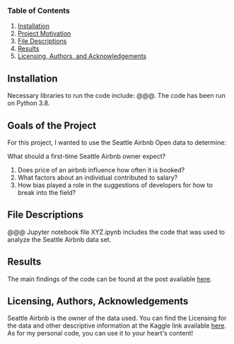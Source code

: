 ### Table of Contents

1. [Installation](#installation)
2. [Project Motivation](#motivation)
3. [File Descriptions](#files)
4. [Results](#results)
5. [Licensing, Authors, and Acknowledgements](#licensing)

## Installation <a name="installation"></a>

Necessary libraries to run the code include: @@@.  The code has been run on Python 3.8.

## Goals of the Project<a name="motivation"></a>

For this project, I wanted to use the Seattle Airbnb Open data to determine:

What should a first-time Seattle Airbnb owner expect?
1. Does price of an airbnb influence how often it is booked?
2. What factors about an individual contributed to salary?
3. How bias played a role in the suggestions of developers for how to break into the field?



## File Descriptions <a name="files"></a>

@@@ Jupyter notebook file XYZ.ipynb includes the code that was used to analyze the Seattle Airbnb data set.

## Results<a name="results"></a>

The main findings of the code can be found at the post available [here](https://medium.com/@josh_2774/how-do-you-become-a-developer-5ef1c1c68711).

## Licensing, Authors, Acknowledgements<a name="licensing"></a>

Seattle Airbnb is the owner of the data used.  You can find the Licensing for the data and other descriptive information at the Kaggle link available [here](https://www.kaggle.com/datasets/airbnb/seattle?resource=download).
As for my personal code, you can use it to your heart's content!

